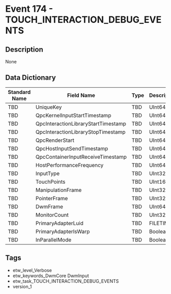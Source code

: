 # Event 174 - TOUCH_INTERACTION_DEBUG_EVENTS

## Description
None

## Data Dictionary
|Standard Name|Field Name|Type|Description|Sample Value|
|---|---|---|---|---|
|TBD|UniqueKey|TBD|UInt64|None|None|
|TBD|QpcKernelInputStartTimestamp|TBD|UInt64|None|None|
|TBD|QpcInteractionLibraryStartTimestamp|TBD|UInt64|None|None|
|TBD|QpcInteractionLibraryStopTimestamp|TBD|UInt64|None|None|
|TBD|QpcRenderStart|TBD|UInt64|None|None|
|TBD|QpcHostInputSendTimestamp|TBD|UInt64|None|None|
|TBD|QpcContainerInputReceiveTimestamp|TBD|UInt64|None|None|
|TBD|HostPerformanceFrequency|TBD|UInt64|None|None|
|TBD|InputType|TBD|UInt32|None|None|
|TBD|TouchPoints|TBD|UInt16|None|None|
|TBD|ManipulationFrame|TBD|UInt32|None|None|
|TBD|PointerFrame|TBD|UInt32|None|None|
|TBD|DwmFrame|TBD|UInt64|None|None|
|TBD|MonitorCount|TBD|UInt32|None|None|
|TBD|PrimaryAdapterLuid|TBD|FILETIME|None|None|
|TBD|PrimaryAdapterIsWarp|TBD|Boolean|None|None|
|TBD|InParallelMode|TBD|Boolean|None|None|

## Tags
* etw_level_Verbose
* etw_keywords_DwmCore DwmInput
* etw_task_TOUCH_INTERACTION_DEBUG_EVENTS
* version_1